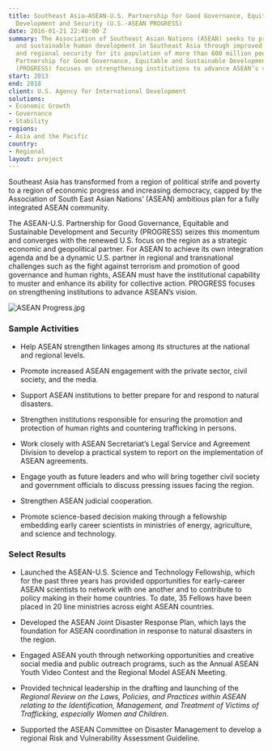 ```yaml
---
title: Southeast Asia—ASEAN-U.S. Partnership for Good Governance, Equitable and Sustainable
  Development and Security (U.S.-ASEAN PROGRESS)
date: 2016-01-21 22:40:00 Z
summary: The Association of Southeast Asian Nations (ASEAN) seeks to promote equitable
  and sustainable human development in Southeast Asia through improved governance
  and regional security for its population of more than 600 million people. The ASEAN-U.S.
  Partnership for Good Governance, Equitable and Sustainable Development and Security
  (PROGRESS) focuses on strengthening institutions to advance ASEAN’s vision.
start: 2013
end: 2018
client: U.S. Agency for International Development
solutions:
- Economic Growth
- Governance
- Stability
regions:
- Asia and the Pacific
country:
- Regional
layout: project
---
```


Southeast Asia has transformed from a region of political strife and poverty to a region of economic progress and increasing democracy, capped by the Association of South East Asian Nations’ (ASEAN) ambitious plan for a fully integrated ASEAN community.

The ASEAN-U.S. Partnership for Good Governance, Equitable and Sustainable Development and Security (PROGRESS) seizes this momentum and converges with the renewed U.S. focus on the region as a strategic economic and geopolitical partner. For ASEAN to achieve its own integration agenda and be a dynamic U.S. partner in regional and transnational challenges such as the fight against terrorism and promotion of good governance and human rights, ASEAN must have the institutional capability to muster and enhance its ability for collective action. PROGRESS focuses on strengthening institutions to advance ASEAN’s vision.

![ASEAN Progress.jpg](/uploads/ASEAN%20Progress.jpg)

### Sample Activities

* Help ASEAN strengthen linkages among its structures at the national and regional levels.

* Promote increased ASEAN engagement with the private sector, civil society, and the media.

* Support ASEAN institutions to better prepare for and respond to natural disasters.

* Strengthen institutions responsible for ensuring the promotion and protection of human rights and countering trafficking in persons.

* Work closely with ASEAN Secretariat’s Legal Service and Agreement Division to develop a practical system to report on the implementation of ASEAN agreements.

* Engage youth as future leaders and who will bring together civil society and government officials to discuss pressing issues facing the region.

* Strengthen ASEAN judicial cooperation.

* Promote science-based decision making through a fellowship embedding early career scientists in ministries of energy, agriculture, and science and technology.

### Select Results

* Launched the ASEAN-U.S. Science and Technology Fellowship, which for the past three years has provided opportunities for early-career ASEAN scientists to network with one another and to contribute to policy making in their home countries. To date, 35 Fellows have been placed in 20 line ministries across eight ASEAN countries.

* Developed the ASEAN Joint Disaster Response Plan, which lays the foundation for ASEAN coordination in response to natural disasters in the region.

* Engaged ASEAN youth through networking opportunities and creative social media and public outreach programs, such as the Annual ASEAN Youth Video Contest and the Regional Model ASEAN Meeting.

* Provided technical leadership in the drafting and launching of the *Regional Review on the Laws, Policies, and Practices within ASEAN relating to the Identification, Management, and Treatment of Victims of Trafficking, especially Women and Children*.

* Supported the ASEAN Committee on Disaster Management to develop a regional Risk and Vulnerability Assessment Guideline.